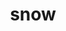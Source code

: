 ---
category: 4-letters
denotation: null
name: snow
reference_link: https://www.etymonline.com/word/snow
root_language: null
root_name: null
title: snow
type: free
word_sums:
- respelling: snow
  sum: 'Snow + '
---